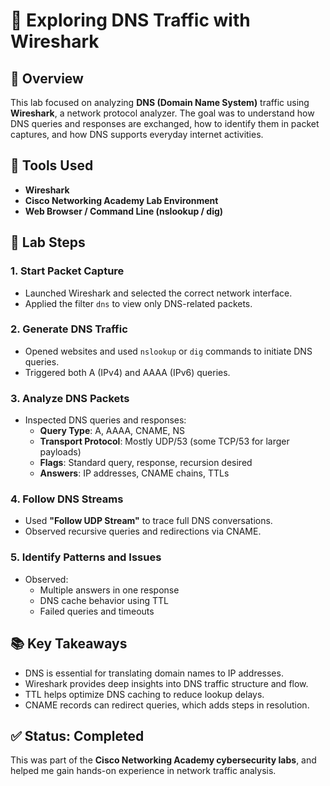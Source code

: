 # 🧪 Exploring DNS Traffic with Wireshark

## 📖 Overview
This lab focused on analyzing **DNS (Domain Name System)** traffic using **Wireshark**, a network protocol analyzer. The goal was to understand how DNS queries and responses are exchanged, how to identify them in packet captures, and how DNS supports everyday internet activities.

## 🔧 Tools Used
- **Wireshark**
- **Cisco Networking Academy Lab Environment**
- **Web Browser / Command Line (nslookup / dig)**

## 🧬 Lab Steps

### 1. Start Packet Capture
- Launched Wireshark and selected the correct network interface.
- Applied the filter `dns` to view only DNS-related packets.

### 2. Generate DNS Traffic
- Opened websites and used `nslookup` or `dig` commands to initiate DNS queries.
- Triggered both A (IPv4) and AAAA (IPv6) queries.

### 3. Analyze DNS Packets
- Inspected DNS queries and responses:
  - **Query Type**: A, AAAA, CNAME, NS
  - **Transport Protocol**: Mostly UDP/53 (some TCP/53 for larger payloads)
  - **Flags**: Standard query, response, recursion desired
  - **Answers**: IP addresses, CNAME chains, TTLs

### 4. Follow DNS Streams
- Used **"Follow UDP Stream"** to trace full DNS conversations.
- Observed recursive queries and redirections via CNAME.

### 5. Identify Patterns and Issues
- Observed:
  - Multiple answers in one response
  - DNS cache behavior using TTL
  - Failed queries and timeouts

## 📚 Key Takeaways
- DNS is essential for translating domain names to IP addresses.
- Wireshark provides deep insights into DNS traffic structure and flow.
- TTL helps optimize DNS caching to reduce lookup delays.
- CNAME records can redirect queries, which adds steps in resolution.


## ✅ Status: Completed
This was part of the **Cisco Networking Academy cybersecurity labs**, and helped me gain hands-on experience in network traffic analysis.

